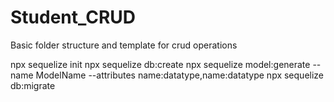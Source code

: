 # Student_CRUD
Basic folder structure and template for crud operations
 
npx sequelize init
npx sequelize db:create
npx sequelize model:generate --name ModelName --attributes name:datatype,name:datatype
npx sequelize db:migrate

